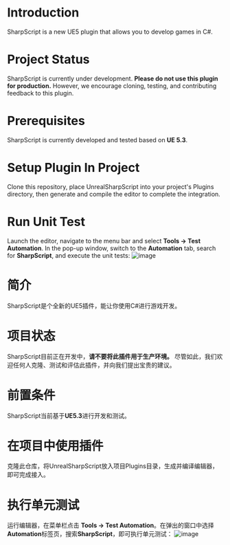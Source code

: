 # Introduction
SharpScript is a new UE5 plugin that allows you to develop games in C#.

# Project Status
SharpScript is currently under development. **Please do not use this plugin for production.**
However, we encourage cloning, testing, and contributing feedback to this plugin.

# Prerequisites
SharpScript is currently developed and tested based on **UE 5.3**.

# Setup Plugin In Project
Clone this repository, place UnrealSharpScript into your project's Plugins directory, then generate and compile the editor to complete the integration.

# Run Unit Test
Launch the editor, navigate to the menu bar and select **Tools -> Test Automation**. In the pop-up window, switch to the **Automation** tab, search for **SharpScript**, and execute the unit tests:
![image](https://github.com/user-attachments/assets/8d1509e2-1aa4-4e86-a23e-56b04c08b3d8)

# 简介
SharpScript是个全新的UE5插件，能让你使用C#进行游戏开发。

# 项目状态
SharpScript目前正在开发中，**请不要将此插件用于生产环境。**
尽管如此，我们欢迎任何人克隆、测试和评估此插件，并向我们提出宝贵的建议。

# 前置条件
SharpScript当前基于**UE5.3**进行开发和测试。

# 在项目中使用插件
克隆此仓库，将UnrealSharpScript放入项目Plugins目录，生成并编译编辑器，即可完成接入。

# 执行单元测试
运行编辑器，在菜单栏点击 **Tools -> Test Automation**。在弹出的窗口中选择**Automation**标签页，搜索**SharpScript**，即可执行单元测试：
![image](https://github.com/user-attachments/assets/8d1509e2-1aa4-4e86-a23e-56b04c08b3d8)
